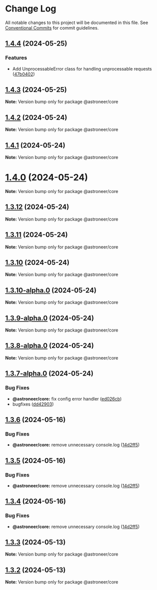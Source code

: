 # Change Log

All notable changes to this project will be documented in this file.
See [Conventional Commits](https://conventionalcommits.org) for commit guidelines.

## [1.4.4](https://github.com/astroneer-team/astroneer/compare/v1.4.3...v1.4.4) (2024-05-25)


### Features

* Add UnprocessableError class for handling unprocessable requests ([47b0402](https://github.com/astroneer-team/astroneer/commit/47b0402232e7348bc9d8937d7cb20a2d3e40d048))





## [1.4.3](https://github.com/astroneer-team/astroneer/compare/v1.4.2...v1.4.3) (2024-05-25)

**Note:** Version bump only for package @astroneer/core





## [1.4.2](https://github.com/astroneer-team/astroneer/compare/v1.4.1...v1.4.2) (2024-05-24)

**Note:** Version bump only for package @astroneer/core





## [1.4.1](https://github.com/astroneer-team/astroneer/compare/v1.4.0...v1.4.1) (2024-05-24)

**Note:** Version bump only for package @astroneer/core





# [1.4.0](https://github.com/astroneer-team/astroneer/compare/v1.3.13...v1.4.0) (2024-05-24)

**Note:** Version bump only for package @astroneer/core





## [1.3.12](https://github.com/astroneer-team/astroneer/compare/v1.3.10...v1.3.12) (2024-05-24)

**Note:** Version bump only for package @astroneer/core





## [1.3.11](https://github.com/astroneer-team/astroneer/compare/v1.3.10...v1.3.11) (2024-05-24)

**Note:** Version bump only for package @astroneer/core





## [1.3.10](https://github.com/astroneer-team/astroneer/compare/v1.3.10-alpha.0...v1.3.10) (2024-05-24)

**Note:** Version bump only for package @astroneer/core





## [1.3.10-alpha.0](https://github.com/astroneer-team/astroneer/compare/v1.3.9-alpha.0...v1.3.10-alpha.0) (2024-05-24)

**Note:** Version bump only for package @astroneer/core





## [1.3.9-alpha.0](https://github.com/astroneer-team/astroneer/compare/v1.3.8-alpha.0...v1.3.9-alpha.0) (2024-05-24)

**Note:** Version bump only for package @astroneer/core





## [1.3.8-alpha.0](https://github.com/astroneer-team/astroneer/compare/v1.3.7-alpha.0...v1.3.8-alpha.0) (2024-05-24)

**Note:** Version bump only for package @astroneer/core





## [1.3.7-alpha.0](https://github.com/astroneer-team/astroneer/compare/v1.3.6...v1.3.7-alpha.0) (2024-05-24)

### Bug Fixes

- **@astroneer/core:** fix config error handler ([ed026cb](https://github.com/astroneer-team/astroneer/commit/ed026cbec1d5f261c0b6c0ae2b7686eabfe06357))
- bugfixes ([dd42903](https://github.com/astroneer-team/astroneer/commit/dd429030a5d84a0077cd6201be8ae8421c867d59))

## [1.3.6](https://github.com/astroneer-team/astroneer/compare/v1.1.2...v1.3.6) (2024-05-16)

### Bug Fixes

- **@astroneer/core:** remove unnecessary console.log ([14d2ff5](https://github.com/astroneer-team/astroneer/commit/14d2ff598fdcb03c0885772b7450638dc1c6208f))

## [1.3.5](https://github.com/astroneer-team/astroneer/compare/v1.1.2...v1.3.5) (2024-05-16)

### Bug Fixes

- **@astroneer/core:** remove unnecessary console.log ([14d2ff5](https://github.com/astroneer-team/astroneer/commit/14d2ff598fdcb03c0885772b7450638dc1c6208f))

## [1.3.4](https://github.com/astroneer-team/astroneer/compare/v1.1.2...v1.3.4) (2024-05-16)

### Bug Fixes

- **@astroneer/core:** remove unnecessary console.log ([14d2ff5](https://github.com/astroneer-team/astroneer/commit/14d2ff598fdcb03c0885772b7450638dc1c6208f))

## [1.3.3](https://github.com/astroneer-team/astroneer/compare/v1.1.2...v1.3.3) (2024-05-13)

**Note:** Version bump only for package @astroneer/core

## [1.3.2](https://github.com/astroneer-team/astroneer/compare/v1.1.2...v1.3.2) (2024-05-13)

**Note:** Version bump only for package @astroneer/core
